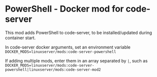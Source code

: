 # PowerShell - Docker mod for code-server

This mod adds PowerShell to code-server, to be installed/updated during container start.

In code-server docker arguments, set an environment variable `DOCKER_MODS=linuxserver/mods:code-server-powershell`

If adding multiple mods, enter them in an array separated by `|`, such as `DOCKER_MODS=linuxserver/mods:code-server-powershell|linuxserver/mods:code-server-mod2`
